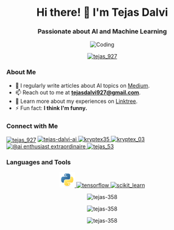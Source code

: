 <h1 align="center">Hi there! 👋 I'm Tejas Dalvi</h1>
<h3 align="center">Passionate about AI and Machine Learning</h3>

<p align="center">
  <img src="https://cdn.dribbble.com/users/1162077/screenshots/3848914/programmer.gif" alt="Coding" width="400">
</p>

<p align="center">
  <a href="https://twitter.com/tejas_927" target="blank">
    <img src="https://img.shields.io/twitter/follow/tejas_927?logo=twitter&style=for-the-badge" alt="tejas_927" />
  </a>
</p>

### About Me

- 📝 I regularly write articles about AI topics on [Medium](https://medium.com/@tejasdalvi927).
- 📫 Reach out to me at **tejasdalvi927@gmail.com**.
- 📄 Learn more about my experiences on [Linktree](https://linktr.ee/Tejas_358).
- ⚡ Fun fact: **I think I'm funny.**

### Connect with Me

<p align="left">
  <a href="https://twitter.com/tejas_927" target="blank"><img align="center" src="https://raw.githubusercontent.com/rahuldkjain/github-profile-readme-generator/master/src/images/icons/Social/twitter.svg" alt="tejas_927" height="30" width="40" /></a>
  <a href="https://www.linkedin.com/in/tejas-dalvi-ai/" target="blank">
    <img src="https://raw.githubusercontent.com/rahuldkjain/github-profile-readme-generator/src/images/icons/Social/linked-in-alt.svg" alt="tejas-dalvi-ai" height="30" width="40" />
  </a>
  <a href="https://www.kaggle.com/kryptex35" target="blank">
    <img src="https://raw.githubusercontent.com/rahuldkjain/github-profile-readme-generator/src/images/icons/Social/kaggle.svg" alt="kryptex35" height="30" width="40" />
  </a>
  <a href="https://instagram.com/kryptex_03" target="blank">
    <img src="https://raw.githubusercontent.com/rahuldkjain/github-profile-readme-generator/src/images/icons/Social/instagram.svg" alt="kryptex_03" height="30" width="40" />
  </a>
  <a href="https://medium.com/@tejasdalvi927" target="blank">
    <img src="https://raw.githubusercontent.com/rahuldkjain/github-profile-readme-generator/src/images/icons/Social/medium.svg" alt="@ai enthusiast extraordinaire" height="30" width="40" />
  </a>
  <a href="https://www.hackerrank.com/tejas_53" target="blank">
    <img src="https://raw.githubusercontent.com/rahuldkjain/github-profile-readme-generator/src/images/icons/Social/hackerrank.svg" alt="tejas_53" height="30" width="40" />
  </a>
</p>

### Languages and Tools

<p align="center">
  <a href="https://www.python.org" target="_blank">
    <img src="https://raw.githubusercontent.com/devicons/devicon/master/icons/python/python-original.svg" alt="python" width="40" height="40"/>
  </a>
  <a href="https://www.tensorflow.org" target="_blank">
    <img src="https://www.vectorlogo.zone/logos/tensorflow/tensorflow-icon.svg" alt="tensorflow" width="40" height="40"/>
  </a>
  <a href="https://scikit-learn.org/" target="_blank">
    <img src="https://upload.wikimedia.org/wikipedia/commons/0/05/Scikit_learn_logo_small.svg" alt="scikit_learn" width="40" height="40"/>
  </a>
  <!-- Add more tools and languages here -->
</p>

<p align="center">
  <img src="https://github-readme-stats.vercel.app/api/top-langs?username=tejas-358&show_icons=true&locale=en&layout=compact" alt="tejas-358" />
</p>

<p align="center">
  <img src="https://github-readme-stats.vercel.app/api?username=tejas-358&show_icons=true&locale=en" alt="tejas-358" />
</p>

<p align="center">
  <img src="https://github-readme-streak-stats.herokuapp.com/?user=tejas-358&" alt="tejas-358" />
</p>
